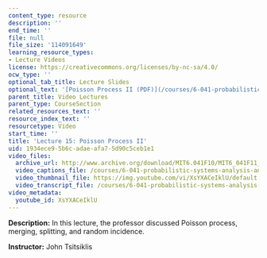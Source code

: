 ```yaml
---
content_type: resource
description: ''
end_time: ''
file: null
file_size: '114091649'
learning_resource_types:
- Lecture Videos
license: https://creativecommons.org/licenses/by-nc-sa/4.0/
ocw_type: ''
optional_tab_title: Lecture Slides
optional_text: '[Poisson Process II (PDF)](/courses/6-041-probabilistic-systems-analysis-and-applied-probability-fall-2010/resources/mit6_041f10_l15)'
parent_title: Video Lectures
parent_type: CourseSection
related_resources_text: ''
resource_index_text: ''
resourcetype: Video
start_time: ''
title: 'Lecture 15: Poisson Process II'
uid: 1934ece9-5b6c-adae-afa7-5d90c5ceb1e1
video_files:
  archive_url: http://www.archive.org/download/MIT6.041F10/MIT6_041F11_lec15_300k.mp4
  video_captions_file: /courses/6-041-probabilistic-systems-analysis-and-applied-probability-fall-2010/054dad057dcd5492b757271e00c90287_XsYXACeIklU.vtt
  video_thumbnail_file: https://img.youtube.com/vi/XsYXACeIklU/default.jpg
  video_transcript_file: /courses/6-041-probabilistic-systems-analysis-and-applied-probability-fall-2010/5534e33ede5d2e67bd9f004c7e488c1b_XsYXACeIklU.pdf
video_metadata:
  youtube_id: XsYXACeIklU
---
```


**Description:** In this lecture, the professor discussed Poisson process, merging, splitting, and random incidence.

**Instructor:** John Tsitsiklis

